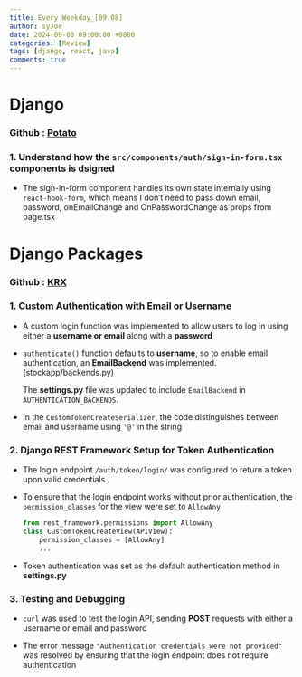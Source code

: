 ```yaml
---
title: Every Weekday_[09.08]
author: syJoe
date: 2024-09-08 09:00:00 +0800
categories: [Review]
tags: [django, react, java]
comments: true
---
```


# Django

### Github : [Potato](https://github.com/syjoe02/Krx)

### 1. Understand how the `src/components/auth/sign-in-form.tsx` components is dsigned

   - The sign-in-form component handles its own state internally using `react-hook-form`, which means I don’t need to pass down email, password, onEmailChange and OnPasswordChange as props from page.tsx

# Django Packages

### Github : [KRX](https://github.com/syjoe02/Krx)

### 1. **Custom Authentication with Email or Username**
   - A custom login function was implemented to allow users to log in using either a **username or email** along with a **password**

   - `authenticate()` function defaults to **username**, so to enable email authentication, an **EmailBackend** was implemented. (stockapp/backends.py)

        The **settings.py** file was updated to include `EmailBackend` in `AUTHENTICATION_BACKENDS`.

   - In the `CustomTokenCreateSerializer`, the code distinguishes between email and username using `'@'` in the string

### 2. **Django REST Framework Setup for Token Authentication**
   - The login endpoint `/auth/token/login/` was configured to return a token upon valid credentials

   - To ensure that the login endpoint works without prior authentication, the `permission_classes` for the view were set to `AllowAny`
    
        ```python
        from rest_framework.permissions import AllowAny
        class CustomTokenCreateView(APIView):
            permission_classes = [AllowAny] 
            ...
        ```

   - Token authentication was set as the default authentication method in **settings.py**

### 3. **Testing and Debugging**
   - `curl` was used to test the login API, sending **POST** requests with either a username or email and password

   - The error message `"Authentication credentials were not provided"` was resolved by ensuring that the login endpoint does not require authentication
